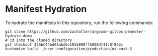 # Manifest Hydration

To hydrate the manifests in this repository, run the following commands:

```shell
git clone https://github.com/zachaller/argocon-gitops-promoter-hydrate-demo
# cd into the cloned directory
git checkout 326bc44bd01abd6c1855808ff6028df41c8f862c
kustomize build ./user-configuration/production/us-east-2
```
